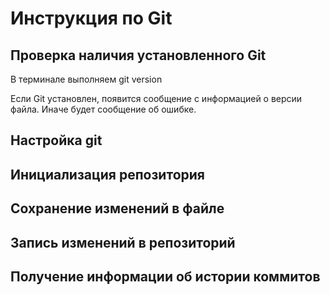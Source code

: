 # Инструкция по Git
## Проверка наличия установленного Git
В терминале выполняем git version

Если Git установлен, появится сообщение с информацией о версии файла. Иначе будет сообщение об ошибке.
## Настройка git
## Инициализация репозитория
## Сохранение изменений в файле
## Запись изменений в репозиторий
## Получение информации об истории коммитов